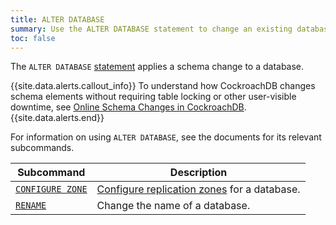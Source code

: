 ```yaml
---
title: ALTER DATABASE
summary: Use the ALTER DATABASE statement to change an existing database.
toc: false
---
```


The `ALTER DATABASE` [statement](sql-statements.html) applies a schema change to a database.

{{site.data.alerts.callout_info}}
To understand how CockroachDB changes schema elements without requiring table locking or other user-visible downtime, see [Online Schema Changes in CockroachDB](https://www.cockroachlabs.com/blog/how-online-schema-changes-are-possible-in-cockroachdb/).
{{site.data.alerts.end}}

For information on using `ALTER DATABASE`, see the documents for its relevant subcommands.

Subcommand | Description
-----------|------------
[`CONFIGURE ZONE`](configure-zone.html) | [Configure replication zones](configure-replication-zones.html) for a database.
[`RENAME`](rename-database.html) | Change the name of a database.

